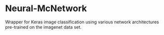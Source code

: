 # Neural-McNetwork
Wrapper for Keras image classification using various network architectures pre-trained on the imagenet data set.
